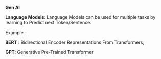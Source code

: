 **Gen AI**

**Language Models**: Language Models can be used for multiple tasks by learning to Predict next Token/Sentence.

Example - 
  
  **BERT** : Bidirectional Encoder Representations From Transformers, 
  
  **GPT**: Generative Pre-Trained Transformer



